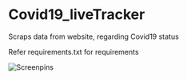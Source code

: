 # Covid19_liveTracker
Scraps data from website, regarding Covid19 status

Refer requirements.txt for requirements

![Screenpins](https://github.com/blalyasar/Covid19_liveTracker/blob/master/argparse-c.png.png?raw=true)


